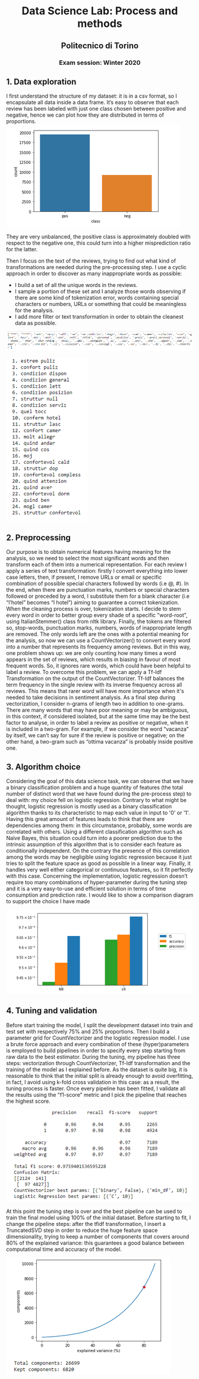 <h1 align="center">Data Science Lab: Process and methods</h1>
<h2 align="center">Politecnico di Torino</h2>
<h3 align="center">Exam session: Winter 2020</h3>

## 1. Data exploration
I first understand the structure of my dataset: it is in a csv format, so I encapsulate
all data inside a data frame.
It’s easy to observe that each review has been labeled with just one class chosen
between positive and negative, hence we can plot how they are distributed in terms of
proportions.
![Image description](screenshot/1.png)

They are very unbalanced, the positive class is approximately doubled with
respect to the negative one, this could turn into a higher misprediction ratio for the
latter.

Then I focus on the text of the reviews, trying to find out what kind of
transformations are needed during the pre-processing step.
I use a cyclic approach in order to discover as many inappropriate words as possible:
* I build a set of all the unique words in the reviews.
* I sample a portion of these set and I analyze those words observing if there are
some kind of tokenization error, words containing special characters or
numbers, URLs or something that could be meaningless for the analysis.
* I add more filter or text transformation in order to obtain the cleanest data as
possible.

![Image description](screenshot/2.png)

![Image description](screenshot/3.png)

## 2. Preprocessing
Our purpose is to obtain numerical features having meaning for the analysis, so we
need to select the most significant words and then transform each of them into a
numerical representation.
For each review I apply a series of text transformation: firstly I convert everything into
lower case letters, then, if present, I remove URLs or email or specific combination of
possible special characters followed by words (i.e @<word>, #<word>). In the end, when
there are punctuation marks, numbers or special characters followed or preceded by a
word, I substitute them for a blank character (i.e “l’hotel” becomes “l hotel”) aiming to
guarantee a correct tokenization.
When the cleaning process is over, tokenization starts. I decide to stem every word in
order to better group every shade of a specific "word-root", using ItalianStemmer()
class from nltk library.
Finally, the tokens are filtered so, stop-words, punctuation marks, numbers, words of
inappropriate length are removed.
The only words left are the ones with a potential meaning for the analysis, so
now we can use a CountVectorizer() to convert every word into a number that
represents its frequency among reviews.
But in this way, one problem shows up: we are only counting how many times a word
appears in the set of reviews, which results in biasing in favour of most frequent words.
So, it ignores rare words, which could have been helpful to label a review. To overcome
this problem, we can apply a Tf-Idf Transformation on the output of the
CountVectorizer. Tf-Idf balances the term frequency in the single review with its inverse
frequency across all reviews. This means that rarer word will have more importance
when it's needed to take decisions in sentiment analysis.
As a final step during vectorization, I consider n-grams of length two in addition
to one-grams. There are many words that may have poor meaning or may be
ambiguous, in this context, if considered isolated, but at the same time may be the best
factor to analyse, in order to label a review as positive or negative, when it is included
in a two-gram. For example, if we consider the word “vacanza” by itself, we can’t say for
sure if the review is positive or negative; on the other hand, a two-gram such as “ottima
vacanza” is probably inside positive one.

## 3. Algorithm choice
Considering the goal of this data science task, we can observe that we have a binary
classification problem and a huge quantity of features (the total number of distinct word
that we have found during the pre-process step) to deal with: my choice fell on logistic
regression.
Contrary to what might be thought, logistic regression is mostly used as a binary
classification algorithm thanks to its characteristic to map each value in input to '0' or
'1'.
Having this great amount of features leads to think that there are dependencies
among them: in this circumstance, probably, some words are correlated with others.
Using a different classification algorithm such as Naïve Bayes, this situation could turn
into a poorer prediction due to the intrinsic assumption of this algorithm that is to
consider each feature as conditionally independent. On the contrary the presence of this
correlation among the words may be negligible using logistic regression because it just
tries to split the feature space as good as possible in a linear way.
Finally, it handles very well either categorical or continuous features, so it fit perfectly
with this case.
Concerning the implementation, logistic regression doesn’t require too many
combinations of hyper-parameter during the tuning step and it is a very easy-to-use and
efficient solution in terms of time consumption and prediction rate.
I would like to show a comparison diagram to support the choice I have made

![Image description](screenshot/4.png)

## 4. Tuning and validation
Before start training the model, I split the development dataset into train and test
set with respectively 75% and 25% proportions. Then I build a parameter grid for
CountVectorizer and the logistic regression model. I use a brute force approach and
every combination of these (hyper)parameters is employed to build pipelines in order
to specify every step starting from raw data to the best estimator. During the tuning, my
pipeline has three steps: vectorization through CountVectorizer, Tf-Idf transformation
and the training of the model as I explained before.
As the dataset is quite big, it is reasonable to think that the initial split is already enough
to avoid overfitting, in fact, I avoid using k-fold cross validation in this case: as a result,
the tuning process is faster.
Once every pipeline has been fitted, I validate all the results using the "f1-score" metric
and I pick the pipeline that reaches the highest score.

![Image description](screenshot/5.png)

At this point the tuning step is over and the best pipeline can be used to train the
final model using 100% of the initial dataset. Before starting to fit, I change the pipeline
steps: after the tfidf transformation, I insert a TruncatedSVD step in order to reduce the
huge feature space dimensionality, trying to keep a number of components that covers
around 80% of the explained variance: this guarantees a good balance between
computational time and accuracy of the model.

![Image description](screenshot/6.png)
